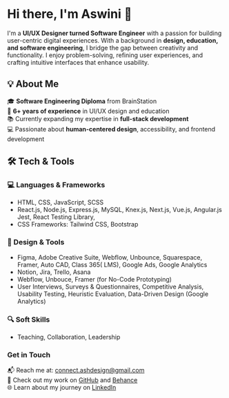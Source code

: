 # Hi there, I'm Aswini 👋  

I'm a **UI/UX Designer turned Software Engineer** with a passion for building user-centric digital experiences. With a background in **design, education, and software engineering**, I bridge the gap between creativity and functionality. I enjoy problem-solving, refining user experiences, and crafting intuitive interfaces that enhance usability.  

## 💡 About Me  
🎓 **Software Engineering Diploma** from BrainStation  
🎨 **6+ years of experience** in UI/UX design and education  
📚 Currently expanding my expertise in **full-stack development**  
💻 Passionate about **human-centered design**, accessibility, and frontend development  

## 🛠️ Tech & Tools  
### 💻 Languages & Frameworks  
- HTML, CSS, JavaScript, SCSS
- React.js, Node.js, Express.js, MySQL, Knex.js, Next.js, Vue.js, Angular.js
 Jest, React Testing Library,
- CSS Frameworks: Tailwind CSS, Bootstrap 


### 🎨 Design & Tools  
- Figma, Adobe Creative Suite, Webflow, Unbounce, Squarespace, Framer, Auto CAD,  Class 365( LMS), Google Ads, Google Analytics
- Notion, Jira, Trello, Asana
- Webflow, Unbouce, Framer (for No-Code Prototyping)
- User Interviews, Surveys & Questionnaires, Competitive Analysis, Usability Testing, Heuristic Evaluation, Data-Driven Design (Google Analytics)


### 🔍 Soft Skills  
- Teaching, Collaboration, Leadership

### Get in Touch
📬 Reach me at: [connect.ashdesign@gmail.com](mailto:connect.ashdesign@gmail.com)  
🔗 Check out my work on [GitHub](https://github.com/ashuiux) and [Behance](https://www.behance.net/aswini)  
🌐 Learn about my journey on [LinkedIn](https://www.linkedin.com/in/aswiniviswanath/)  
